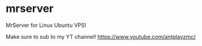 # mrserver
MrServer for Linux Ubuntu VPS!


Make sure to sub to my YT channel! https://www.youtube.com/antplayzmc/
